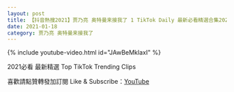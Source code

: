 ```yaml
---
layout: post
title: 【抖音熱搜2021】贾乃亮 奥特曼来接我了 1 TikTok Daily 最新必看精選合集2021 01 18
date: 2021-01-18
category: 贾乃亮 奥特曼来接我了
---
```


{% include youtube-video.html id="JAwBeMklaxI" %}

2021必看 最新精選 Top TikTok Trending Clips

喜歡請點贊轉發加訂閱 Like & Subscribe：[YouTube](https://www.youtube.com/channel/UCAoR7VcanIPd04uEq_GIylA/videos)

